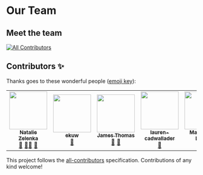 # Our Team

## Meet the team
<!-- ALL-CONTRIBUTORS-BADGE:START - Do not remove or modify this section -->
[![All Contributors](https://img.shields.io/badge/all_contributors-7-orange.svg?style=flat-square)](#contributors-)
<!-- ALL-CONTRIBUTORS-BADGE:END -->


## Contributors ✨

Thanks goes to these wonderful people ([emoji key](https://allcontributors.org/docs/en/emoji-key)):

<!-- ALL-CONTRIBUTORS-LIST:START - Do not remove or modify this section -->
<!-- prettier-ignore-start -->
<!-- markdownlint-disable -->
<table>
  <tr>
    <td align="center"><a href="https://github.com/NatalieThurlby"><img src="https://avatars.githubusercontent.com/u/17617308?v=4?s=100" width="100px;" alt=""/><br /><sub><b>Natalie Zelenka</b></sub></a><br /><a href="https://github.com/very-good-science/our-handbook/commits?author=NatalieZelenka" title="Documentation">📖</a> <a href="#mentoring-NatalieZelenka" title="Mentoring">🧑‍🏫</a> <a href="https://github.com/very-good-science/our-handbook/pulls?q=is%3Apr+reviewed-by%3ANatalieZelenka" title="Reviewed Pull Requests">👀</a></td>
    <td align="center"><a href="https://github.com/ekuw"><img src="https://avatars.githubusercontent.com/u/76116294?v=4?s=100" width="100px;" alt=""/><br /><sub><b>ekuw</b></sub></a><br /><a href="https://github.com/very-good-science/our-handbook/commits?author=ekuw" title="Documentation">📖</a></td>
    <td align="center"><a href="https://linkedin.com/in/jatonline"><img src="https://avatars.githubusercontent.com/u/48878399?v=4?s=100" width="100px;" alt=""/><br /><sub><b>James Thomas</b></sub></a><br /><a href="https://github.com/very-good-science/our-handbook/commits?author=jatonline" title="Documentation">📖</a> <a href="https://github.com/very-good-science/our-handbook/pulls?q=is%3Apr+reviewed-by%3Ajatonline" title="Reviewed Pull Requests">👀</a></td>
    <td align="center"><a href="https://github.com/lauren-cadwallader"><img src="https://avatars.githubusercontent.com/u/91881263?v=4?s=100" width="100px;" alt=""/><br /><sub><b>lauren-cadwallader</b></sub></a><br /><a href="https://github.com/very-good-science/our-handbook/commits?author=lauren-cadwallader" title="Documentation">📖</a></td>
    <td align="center"><a href="https://github.com/mlagisz"><img src="https://avatars.githubusercontent.com/u/13009327?v=4?s=100" width="100px;" alt=""/><br /><sub><b>Malgorzata Lagisz</b></sub></a><br /><a href="https://github.com/very-good-science/our-handbook/commits?author=mlagisz" title="Documentation">📖</a></td>
    <td align="center"><a href="https://github.com/RichardP1234"><img src="https://avatars.githubusercontent.com/u/42965322?v=4?s=100" width="100px;" alt=""/><br /><sub><b>RichardP1234</b></sub></a><br /><a href="#example-RichardP1234" title="Examples">💡</a> <a href="https://github.com/very-good-science/our-handbook/commits?author=RichardP1234" title="Documentation">📖</a></td>
    <td align="center"><a href="https://github.com/richard-lane"><img src="https://avatars.githubusercontent.com/u/56296326?v=4?s=100" width="100px;" alt=""/><br /><sub><b>richard-lane</b></sub></a><br /><a href="https://github.com/very-good-science/our-handbook/commits?author=richard-lane" title="Documentation">📖</a></td>
  </tr>
</table>

<!-- markdownlint-restore -->
<!-- prettier-ignore-end -->

<!-- ALL-CONTRIBUTORS-LIST:END -->

This project follows the [all-contributors](https://github.com/all-contributors/all-contributors) specification. Contributions of any kind welcome!
